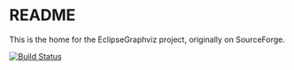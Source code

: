 # README #

This is the home for the EclipseGraphviz project, originally on SourceForge.

[![Build Status](https://textuml.ci.cloudbees.com/buildStatus/icon?job=eclipse-graphviz)](https://textuml.ci.cloudbees.com/job/eclipse-graphviz/)
